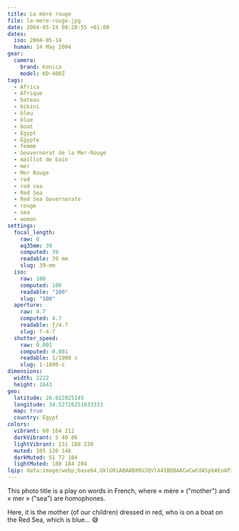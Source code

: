 ```yaml
---
title: La mère rouge
file: la-mere-rouge.jpg
date: 2004-05-14 08:20:55 +01:00
dates:
  iso: 2004-05-14
  human: 14 May 2004
gear:
  camera:
    brand: Konica
    model: KD-400Z
tags:
  - Africa
  - Afrique
  - bateau
  - bikini
  - bleu
  - blue
  - boat
  - Egypt
  - Égypte
  - femme
  - Gouvernorat de la Mer-Rouge
  - maillot de bain
  - mer
  - Mer Rouge
  - red
  - red sea
  - Red Sea
  - Red Sea Governorate
  - rouge
  - sea
  - woman
settings:
  focal_length:
    raw: 8
    eq35mm: 39
    computed: 39
    readable: 39 mm
    slug: 39-mm
  iso:
    raw: 100
    computed: 100
    readable: "100"
    slug: "100"
  aperture:
    raw: 4.7
    computed: 4.7
    readable: ƒ/4.7
    slug: f-4-7
  shutter_speed:
    raw: 0.001
    computed: 0.001
    readable: 1/1000 s
    slug: 1-1000-s
dimensions:
  width: 2222
  height: 1643
geo:
  latitude: 26.022825145
  longitude: 34.52726251833333
  map: true
  country: Egypt
colors:
  vibrant: 60 164 212
  darkVibrant: 5 40 86
  lightVibrant: 131 188 230
  muted: 105 120 148
  darkMuted: 51 72 104
  lightMuted: 180 184 204
lqip: data:image/webp;base64,UklGRiABAABXRUJQVlA4IBQBAACwCwCdASpkAEoAP3GuyFu0rr+kKTTeE/AuCWMA0BhbJU2WJDEHv9Hc/FwInpfyhyiSPZn6/bmDURDxmQw0snj5xlVn0tl1p9OboA/5TqGLS+EfLzdaDjhtos86AUmLUBlQYCv12QAA/t8u+VbWqfj0MsDol86907eG6jLE3QLG+zQACjJhqeFKPEKSZO3wu2nN8hZCpTpiCDdChZS79NV83O78t4u0zC7fDgYn9j3XQtLSnnQXF7IClW8aAyqUfimFNcd1M58Qboa0iyBXkzBwAl+BVvQ8n1TXP+tXwsvck5OJYC3SosYwVn3sJte8WdYnXMzx/MHU37DfocQR5nCHbSmtp85KQOhpZM59efpjc68ggAA=
---
```


This photo title is a play on words in French, where « mère » ("mother") and « mer » ("sea") are homophones.

Here, it is the mother (of our children) dressed in red, who is on a boat on the Red Sea, which is blue… 😅
